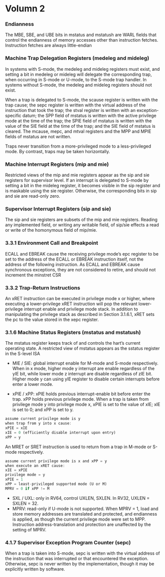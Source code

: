 # Volumn 2

### Endianness

The MBE, SBE, and UBE bits in mstatus and mstatush are WARL fields that control the endianness of memory accesses other than instruction fetches. Instruction fetches are always little-endian

### Machine Trap Delegation Registers (medeleg and mideleg)

In systems with S-mode, the medeleg and mideleg registers must exist, and setting a bit in medeleg or mideleg will delegate the corresponding trap, when occurring in S-mode or U-mode, to the S-mode trap handler. In systems without S-mode, the medeleg and mideleg registers should not
exist.

When a trap is delegated to S-mode, the scause register is written with the trap cause; the sepc register is written with the virtual address of the instruction that took the trap; the stval register is written with an exception-specific datum; the SPP field of mstatus is written with the active privilege mode at the time of the trap; the SPIE field of mstatus is written with the value of the SIE field at the time of the trap; and the SIE field of mstatus is cleared. The mcause, mepc, and mtval registers and the MPP and MPIE fields of mstatus are not written.

Traps never transition from a more-privileged mode to a less-privileged mode. By contrast, traps may be taken horizontally. 

### Machine Interrupt Registers (mip and mie)

Restricted views of the mip and mie registers appear as the sip and sie registers for supervisor level. If an interrupt is delegated to S-mode by setting a bit in the mideleg register, it becomes visible in the sip register and is maskable using the sie register. Otherwise, the corresponding bits in sip and sie are read-only zero.

### Supervisor Interrupt Registers (sip and sie)

The sip and sie registers are subsets of the mip and mie registers. Reading any implemented field, or writing any writable field, of sip/sie effects a read or write of the homonymous field of mip/mie.

### 3.3.1 Environment Call and Breakpoint

ECALL and EBREAK cause the receiving privilege mode’s epc register to be set to the address of the ECALL or EBREAK instruction itself, not the address of the following instruction. As ECALL and EBREAK cause synchronous exceptions, they are not considered to retire, and should not increment the minstret CSR

### 3.3.2 Trap-Return Instructions

An xRET instruction can be executed in privilege mode x or higher, where executing a lower-privilege xRET instruction will pop the relevant lower-privilege interrupt enable and privilege mode stack. In addition to manipulating the privilege stack as described in Section 3.1.6.1, xRET sets the pc to the value stored in the xepc register.

### 3.1.6 Machine Status Registers (mstatus and mstatush)

The mstatus register keeps track of and controls the hart’s current operating state. A restricted view of mstatus appears as the sstatus register in the S-level ISA

+ MIE / SIE: global interrupt enable for M-mode and S-mode respectively. When in x mode, higher mode y interrupt are enable regardless of the yIE bit, while lower mode z interrupt are disable regardless of zIE bit. Higher mode y can using yIE register to disable certain interrupts before enter a lower mode.

+ xPIE / xPP: xPIE holds previous interrupt-enable bit before enter the trap. xPP holds previous privilege mode. When a trap is taken from privilege mode y into privilege mode x, xPIE is set to the value of xIE; xIE is set to 0; and xPP is set to y.

```rs
assume current privilege mode is y
when trap from y into x cause:
xPIE = xIE
xIE = 0 (efficiently disable interrupt upon entry)
xPP = y
```

An MRET or SRET instruction is used to return from a trap in M-mode or S-mode respectively.

```rs
assume current privilege mode is x and xPP = y
when execute an xRET cause:
xIE = xPIE
privilege mode = y
xPIE = 1
xPP = least-privileged supported mode (U or M)
MPRV = 0 if xPP != M
```

+ SXL / UXL: only in RV64, control UXLEN, SXLEN. In RV32, UXLEN = SXLEN = 32.
+ MPRV:  read-only if U-mode is not supported. When MPRV = 1, load and store memory addresses are translated and protected, and endianness is applied, as though the current privilege mode were set to MPP. Instruction address-translation and protection are unaffected by the setting of MPRV. 



### 4.1.7 Supervisor Exception Program Counter (sepc)

When a trap is taken into S-mode, sepc is written with the virtual address of the instruction that was interrupted or that encountered the exception. Otherwise, sepc is never written by the implementation, though it may be explicitly written by software.


